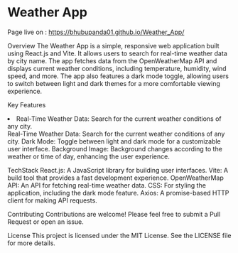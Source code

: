 # Weather App

Page live on : https://bhubupanda01.github.io/Weather_App/


Overview
The Weather App is a simple, responsive web application built using React.js and Vite. It allows users to search for real-time weather data by city name. The app fetches data from the OpenWeatherMap API and displays current weather conditions, including temperature, humidity, wind speed, and more. The app also features a dark mode toggle, allowing users to switch between light and dark themes for a more comfortable viewing experience.

Key Features
<li>Real-Time Weather Data: Search for the current weather conditions of any city.</li>
Real-Time Weather Data: Search for the current weather conditions of any city.
Dark Mode: Toggle between light and dark mode for a customizable user interface.
Background Image: Background changes according to the weather or time of day, enhancing the user experience.

TechStack
React.js: A JavaScript library for building user interfaces.
Vite: A build tool that provides a fast development experience.
OpenWeatherMap API: An API for fetching real-time weather data.
CSS: For styling the application, including the dark mode feature.
Axios: A promise-based HTTP client for making API requests.

Contributing
Contributions are welcome! Please feel free to submit a Pull Request or open an issue.

License
This project is licensed under the MIT License. See the LICENSE file for more details.
